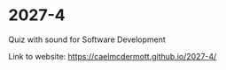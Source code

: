 # 2027-4
Quiz with sound for Software Development

Link to website: https://caelmcdermott.github.io/2027-4/

